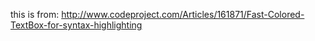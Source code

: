 ﻿this is from:
http://www.codeproject.com/Articles/161871/Fast-Colored-TextBox-for-syntax-highlighting